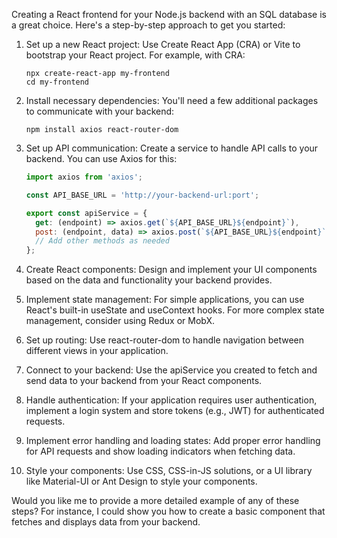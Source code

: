 Creating a React frontend for your Node.js backend with an SQL database is a great choice. Here's a step-by-step approach to get you started:

1. Set up a new React project:
   Use Create React App (CRA) or Vite to bootstrap your React project. For example, with CRA:

   ```
   npx create-react-app my-frontend
   cd my-frontend
   ```

2. Install necessary dependencies:
   You'll need a few additional packages to communicate with your backend:

   ```
   npm install axios react-router-dom
   ```

3. Set up API communication:
   Create a service to handle API calls to your backend. You can use Axios for this:

   ```javascript
   import axios from 'axios';

   const API_BASE_URL = 'http://your-backend-url:port';

   export const apiService = {
     get: (endpoint) => axios.get(`${API_BASE_URL}${endpoint}`),
     post: (endpoint, data) => axios.post(`${API_BASE_URL}${endpoint}`, data),
     // Add other methods as needed
   };
   ```

4. Create React components:
   Design and implement your UI components based on the data and functionality your backend provides.

5. Implement state management:
   For simple applications, you can use React's built-in useState and useContext hooks. For more complex state management, consider using Redux or MobX.

6. Set up routing:
   Use react-router-dom to handle navigation between different views in your application.

7. Connect to your backend:
   Use the apiService you created to fetch and send data to your backend from your React components.

8. Handle authentication:
   If your application requires user authentication, implement a login system and store tokens (e.g., JWT) for authenticated requests.

9. Implement error handling and loading states:
   Add proper error handling for API requests and show loading indicators when fetching data.

10. Style your components:
    Use CSS, CSS-in-JS solutions, or a UI library like Material-UI or Ant Design to style your components.

Would you like me to provide a more detailed example of any of these steps? For instance, I could show you how to create a basic component that fetches and displays data from your backend.